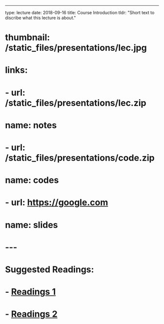 ---
type: lecture
date: 2018-09-16
title: Course Introduction 
tldr: "Short text to discribe what this lecture is about."
# thumbnail: /static_files/presentations/lec.jpg
# links: 
#     - url: /static_files/presentations/lec.zip
#       name: notes
#     - url: /static_files/presentations/code.zip
#       name: codes
#     - url: https://google.com
#       name: slides
# ---
# **Suggested Readings:**
# - [Readings 1](http://example.com)
# - [Readings 2](http://example.com)
